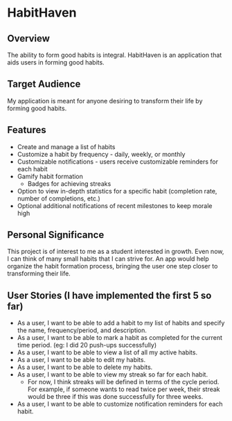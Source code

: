 # HabitHaven 

## Overview

The ability to form good habits is integral. HabitHaven is an application that 
aids users in forming good habits.  

## Target Audience

My application is meant for anyone desiring to transform their life by forming good
habits.

## Features
- Create and manage a list of habits
- Customize a habit by frequency - daily, weekly, or monthly
- Customizable notifications - users receive customizable reminders for each habit
- Gamify habit formation
  - Badges for achieving streaks
- Option to view in-depth statistics for a specific habit (completion rate, number of 
completions, etc.)
- Optional additional notifications of recent milestones to keep morale high
## Personal Significance
 This project is of interest to me as a student interested in growth. Even now, I can 
 think of many small habits that I can strive for. An app would help organize the 
 habit formation process, bringing the user one step closer to transforming their
 life.
 ## User Stories (I have implemented the first 5 so far)
- As a user, I want to be able to add a habit to my list of habits and specify the
name, frequency/period, and description. 
- As a user, I want to be able to mark a habit as completed for the current time period. (eg: 
I did 20 push-ups successfully)
- As a user, I want to be able to view a list of all my active habits.
- As a user, I want to be able to edit my habits.
- As a user, I want to be able to delete my habits.
- As a user, I want to be able to view my streak so far for each habit.
  - For now, I think streaks will be defined in terms of the cycle period. For
  example, if someone wants to read twice per week, their streak would be three if 
  this was done successfully for three weeks. 
- As a user, I want to be able to customize notification reminders for each habit.
